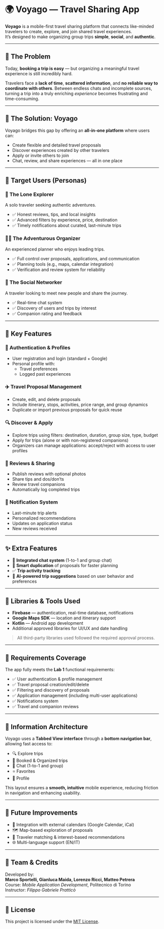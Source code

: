 # 🌍 Voyago — Travel Sharing App

**Voyago** is a mobile-first travel sharing platform that connects like-minded travelers to create, explore, and join shared travel experiences.  
It’s designed to make organizing group trips **simple**, **social**, and **authentic**.

---

## 🚨 The Problem

Today, **booking a trip is easy** — but organizing a meaningful travel experience is still incredibly hard.

Travelers face a **lack of time**, **scattered information**, and **no reliable way to coordinate with others**. Between endless chats and incomplete sources, turning a trip into a truly enriching *experience* becomes frustrating and time-consuming.

---

## 🚀 The Solution: Voyago

Voyago bridges this gap by offering an **all-in-one platform** where users can:

- Create flexible and detailed travel proposals  
- Discover experiences created by other travelers  
- Apply or invite others to join  
- Chat, review, and share experiences — all in one place

---

## 👥 Target Users (Personas)

### 👤 The Lone Explorer  
A solo traveler seeking authentic adventures.

- ✅ Honest reviews, tips, and local insights  
- ✅ Advanced filters by experience, price, destination  
- ✅ Timely notifications about curated, last-minute trips

### 🧑‍💼 The Adventurous Organizer  
An experienced planner who enjoys leading trips.

- ✅ Full control over proposals, applications, and communication  
- ✅ Planning tools (e.g., maps, calendar integration)  
- ✅ Verification and review system for reliability

### 🎉 The Social Networker  
A traveler looking to meet new people and share the journey.

- ✅ Real-time chat system  
- ✅ Discovery of users and trips by interest  
- ✅ Companion rating and feedback

---

## 📱 Key Features

### 🔐 Authentication & Profiles
- User registration and login (standard + Google)  
- Personal profile with:
  - Travel preferences  
  - Logged past experiences  

### ✈️ Travel Proposal Management
- Create, edit, and delete proposals  
- Include itinerary, stops, activities, price range, and group dynamics  
- Duplicate or import previous proposals for quick reuse

### 🔍 Discover & Apply
- Explore trips using filters: destination, duration, group size, type, budget  
- Apply for trips (alone or with non-registered companions)  
- Organizers can manage applications: accept/reject with access to user profiles

### 📝 Reviews & Sharing
- Publish reviews with optional photos  
- Share tips and dos/don’ts  
- Review travel companions  
- Automatically log completed trips

### 🔔 Notification System
- Last-minute trip alerts  
- Personalized recommendations  
- Updates on application status  
- New reviews received

---

## ✨ Extra Features

- 💬 **Integrated chat system** (1-to-1 and group chat)  
- 🔁 **Smart duplication** of proposals for faster planning  
- ✅ **Trip activity tracking**  
- 🧠 **AI-powered trip suggestions** based on user behavior and preferences

---

## 🧩 Libraries & Tools Used

- **Firebase** — authentication, real-time database, notifications  
- **Google Maps SDK** — location and itinerary support  
- **Kotlin** — Android app development  
- Additional approved libraries for UI/UX and date handling

> All third-party libraries used followed the required approval process.

---

## 🧪 Requirements Coverage

The app fully meets the **Lab 1** functional requirements:

- ✅ User authentication & profile management  
- ✅ Travel proposal creation/edit/delete  
- ✅ Filtering and discovery of proposals  
- ✅ Application management (including multi-user applications)  
- ✅ Notifications system  
- ✅ Travel and companion reviews

---

## 🧭 Information Architecture

Voyago uses a **Tabbed View interface** through a **bottom navigation bar**, allowing fast access to:

- 🔍 Explore trips  
- 📂 Booked & Organized trips  
- 💬 Chat (1-to-1 and group)  
- ⭐ Favorites  
- 👤 Profile  

This layout ensures a **smooth, intuitive** mobile experience, reducing friction in navigation and enhancing usability.

---

## 📌 Future Improvements

- 📆 Integration with external calendars (Google Calendar, iCal)  
- 🗺️ Map-based exploration of proposals  
- 🤝 Traveler matching & interest-based recommendations  
- 🌐 Multi-language support (EN/IT)

---

## 💬 Team & Credits

Developed by:  
**Marco Sportelli, Gianluca Maida, Lorenzo Ricci, Matteo Petrera**  
Course: *Mobile Application Development*, Politecnico di Torino  
Instructor: *Filippo Gabriele Pratticò*

---

## 📄 License

This project is licensed under the [MIT License](./LICENSE).